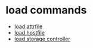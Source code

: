 # load commands

  * [load attrfile](load-attrfile)
  * [load hostfile](load-hostfile)
  * [load storage controller](load-storage-controller)
